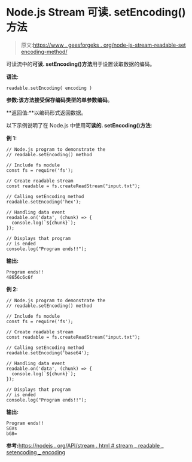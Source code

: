 # Node.js Stream 可读. setEncoding()方法

> 原文:[https://www . geesforgeks . org/node-js-stream-readable-set encoding-method/](https://www.geeksforgeeks.org/node-js-stream-readable-setencoding-method/)

可读流中的**可读. setEncoding()方法**用于设置读取数据的编码。

**语法:**

```
readable.setEncoding( encoding )
```

**参数:**该方法接受保存编码类型的单参数**编码**。

**返回值:**以编码形式返回数据。

以下示例说明了在 Node.js 中使用**可读的. setEncoding()方法**:

**例 1:**

```
// Node.js program to demonstrate the     
// readable.setEncoding() method  

// Include fs module
const fs = require('fs');

// Create readable stream
const readable = fs.createReadStream("input.txt");

// Calling setEncoding method
readable.setEncoding('hex');

// Handling data event
readable.on('data', (chunk) => {
  console.log(`${chunk}`);
});

// Displays that program 
// is ended
console.log("Program ends!!");
```

**输出:**

```
Program ends!!
48656c6c6f

```

**例 2:**

```
// Node.js program to demonstrate the     
// readable.setEncoding() method  

// Include fs module
const fs = require('fs');

// Create readable stream
const readable = fs.createReadStream("input.txt");

// Calling setEncoding method
readable.setEncoding('base64');

// Handling data event
readable.on('data', (chunk) => {
  console.log(`${chunk}`);
});

// Displays that program 
// is ended
console.log("Program ends!!");
```

**输出:**

```
Program ends!!
SGVs
bG8=

```

**参考:**[https://nodejs . org/API/stream . html # stream _ readable _ setencoding _ encoding](https://nodejs.org/api/stream.html#stream_readable_setencoding_encoding)